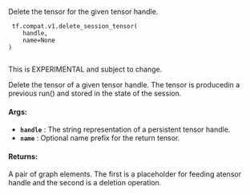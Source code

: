 Delete the tensor for the given tensor handle.

```
 tf.compat.v1.delete_session_tensor(
    handle,
    name=None
)
 
```

This is EXPERIMENTAL and subject to change.

Delete the tensor of a given tensor handle. The tensor is producedin a previous run() and stored in the state of the session.

#### Args:
- **`handle`** : The string representation of a persistent tensor handle.
- **`name`** : Optional name prefix for the return tensor.


#### Returns:
A pair of graph elements. The first is a placeholder for feeding atensor handle and the second is a deletion operation.

